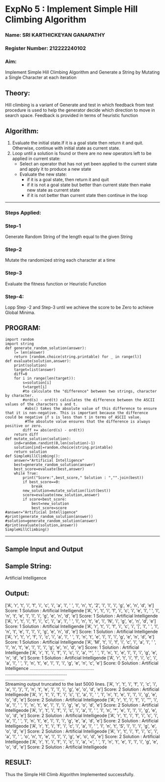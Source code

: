 <h1>ExpNo 5 : Implement Simple Hill Climbing Algorithm</h1> 
<h3>Name:  SRI KARTHICKEYAN GANAPATHY           </h3>
<h3>Register Number:  212222240102        </h3>
<H3>Aim:</H3>
<p>Implement Simple Hill Climbing Algorithm and Generate a String by Mutating a Single Character at each iteration </p>
<h2> Theory: </h2>
<p>Hill climbing is a variant of Generate and test in which feedback from test procedure is used to help the generator decide which direction to move in search space.
Feedback is provided in terms of heuristic function
</p>


<h2>Algorithm:</h2>
<p>
<ol>
 <li> Evaluate the initial state.If it is a goal state then return it and quit. Otherwise, continue with initial state as current state.</li> 
<li>Loop until a solution is found or there are no new operators left to be applied in current state:
<ul><li>Select an operator that has not yet been applied to the current state and apply it to produce a new state</li>
<li>Evaluate the new state:
  <ul>
<li>if it is a goal state, then return it and quit</li>
<li>if it is not a goal state but better than current state then make new state as current state</li>
<li>if it is not better than current state then continue in the loop</li>
    </ul>
</li>
</ul>
</li>
</ol>

</p>
<hr>
<h3> Steps Applied:</h3>
<h3>Step-1</h3>
<p> Generate Random String of the length equal to the given String</p>
<h3>Step-2</h3>
<p>Mutate the randomized string each character at a time</p>
<h3>Step-3</h3>
<p> Evaluate the fitness function or Heuristic Function</p>
<h3>Step-4:</h3>
<p> Lopp Step -2 and Step-3  until we achieve the score to be Zero to achieve Global Minima.</p>

## PROGRAM:
```
import random
import string
def generate_random_solution(answer):
    l= len(answer)
    return [random.choice(string.printable) for _ in range(l)]
def evaluate(solution,answer):
    print(solution)
    target=list(answer)
    diff=0
    for i in range(len(target)):
        s=solution[i]
        t=target[i]
        #to calculate the "difference" between two strings, character by character.
        #ord(s) - ord(t) calculates the difference between the ASCII values of the characters s and t.
         #abs() takes the absolute value of this difference to ensure that it is non-negative. This is important because the difference could be negative if s is less than t in terms of ASCII value.
         #The absolute value ensures that the difference is always positive or zero.
        diff += abs(ord(s) - ord(t))
    return diff
def mutate_solution(solution):
    ind=random.randint(0,len(solution)-1)
    solution[ind]=random.choice(string.printable)
    return solution
def SimpleHillClimbing():
    answer="Artificial Intelligence"
    best=generate_random_solution(answer)
    best_score=evaluate(best,answer)
    while True:
        print("Score:",best_score," Solution : ","".join(best))  
        if best_score==0:
            break
        new_solution=mutate_solution(list(best))
        score=evaluate(new_solution,answer)   
        if score<best_score:
            best=new_solution
            best_score=score
#answer="Artificial Intelligence"
#print(generate_random_solution(answer))
#solution=generate_random_solution(answer)
#print(evaluate(solution,answer))
SimpleHillClimbing()
```

<hr>
<h2>Sample Input and Output</h2>
<h2>Sample String:</h2> Artificial Intelligence
<h2>Output:</h2>
['A', 'r', 't', 'i', 'f', 'i', 'c', 'i', 'a', 'l', ' ', 'I', 'n', 't', '2', 'l', 'l', 'i', 'g', 'e', 'n', 'd', 'e']
Score: 1  Solution :  Artificial Intelligende
['A', 'r', 't', 'i', 'f', 'i', 'c', 'i', 'e', 'l', ' ', 'I', 'n', 't', 'e', 'l', 'l', 'i', 'g', 'e', 'n', 'd', 'e']
Score: 1  Solution :  Artificial Intelligende
['A', 'r', 't', 'i', 'f', 'i', 'c', 'i', 'a', 'l', ' ', 'I', 'n', 't', 'e', 'l', 'N', 'i', 'g', 'e', 'n', 'd', 'e']
Score: 1  Solution :  Artificial Intelligende
['A', 'r', 't', 'i', 'f', 'i', 'c', 'i', '|', 'l', ' ', 'I', 'n', 't', 'e', 'l', 'l', 'i', 'g', 'e', 'n', 'd', 'e']
Score: 1  Solution :  Artificial Intelligende
['A', 'r', 't', 'r', 'f', 'i', 'c', 'i', 'a', 'l', ' ', 'I', 'n', 't', 'e', 'l', 'l', 'i', 'g', 'e', 'n', 'd', 'e']
Score: 1  Solution :  Artificial Intelligende
['A', 'M', 't', 'i', 'f', 'i', 'c', 'i', 'a', 'l', ' ', 'I', 'n', 't', 'e', 'l', 'l', 'i', 'g', 'e', 'n', 'd', 'e']
Score: 1  Solution :  Artificial Intelligende
['A', 'r', 't', 'i', 'f', 'i', 'c', 'i', 'a', '^', ' ', 'I', 'n', 't', 'e', 'l', 'l', 'i', 'g', 'e', 'n', 'd', 'e']
Score: 1  Solution :  Artificial Intelligende
['A', 'r', 't', 'i', 'f', 'i', 'c', 'i', 'a', 'l', ' ', 'I', 'n', 't', 'e', 'l', 'l', 'i', 'g', 'e', 'n', 'c', 'e']
Score: 0  Solution :  Artificial Intelligence
....................................................<br>
..................................................<br>
................................................<br>
Streaming output truncated to the last 5000 lines.
['A', 'r', 't', 'i', 'f', 'i', 'c', 'i', 'a', 'l', '}', 'I', 'n', 't', 'e', 'l', 'l', 'i', 'g', 'e', 'o', 'd', 'e']
Score: 2  Solution :  Artificial Intelligeode
['A', 'r', 't', 'i', 'f', 'i', 'c', '{', 'a', 'l', ' ', 'I', 'n', 't', 'e', 'l', 'l', 'i', 'g', 'e', 'o', 'd', 'e']
Score: 2  Solution :  Artificial Intelligeode
['A', 'r', 't', 'i', 'f', 'i', '"', 'i', 'a', 'l', ' ', 'I', 'n', 't', 'e', 'l', 'l', 'i', 'g', 'e', 'o', 'd', 'e']
Score: 2  Solution :  Artificial Intelligeode
['A', 'r', 't', 'i', 'f', 'i', 'c', 'i', 'a', 'l', ' ', 'I', 'n', '*', 'e', 'l', 'l', 'i', 'g', 'e', 'o', 'd', 'e']
Score: 2  Solution :  Artificial Intelligeode
['A', 'r', 't', 'i', 'f', 'i', 'c', 'i', 'a', 'l', ' ', 'I', 'n', 't', 'e', 'l', 'l', 'i', 'g', 'e', 'a', 'd', 'e']
Score: 2  Solution :  Artificial Intelligeode
['A', 'r', 't', 'i', 'f', 'i', 'c', 'i', 'a', 'l', ' ', 'I', 'n', 't', 'S', 'l', 'l', 'i', 'g', 'e', 'o', 'd', 'e']
Score: 2  Solution :  Artificial Intelligeode
['A', 'r', 't', 'i', 'f', 'i', 'c', 'i', 'a', 'l', ' ', 'o', 'n', 't', 'e', 'l', 'l', 'i', 'g', 'e', 'o', 'd', 'e']
Score: 2  Solution :  Artificial Intelligeode
['A', 'r', 't', 'i', 'f', 'i', 'c', 'i', 'a', '<', ' ', 'I', 'n', 't', 'e', 'l', 'l', 'i', 'g', 'e', 'o', 'd', 'e']
Score: 2  Solution :  Artificial Intelligeode

## RESULT:
 Thus the Simple Hill Climb Algorithm Implemented successfully.
